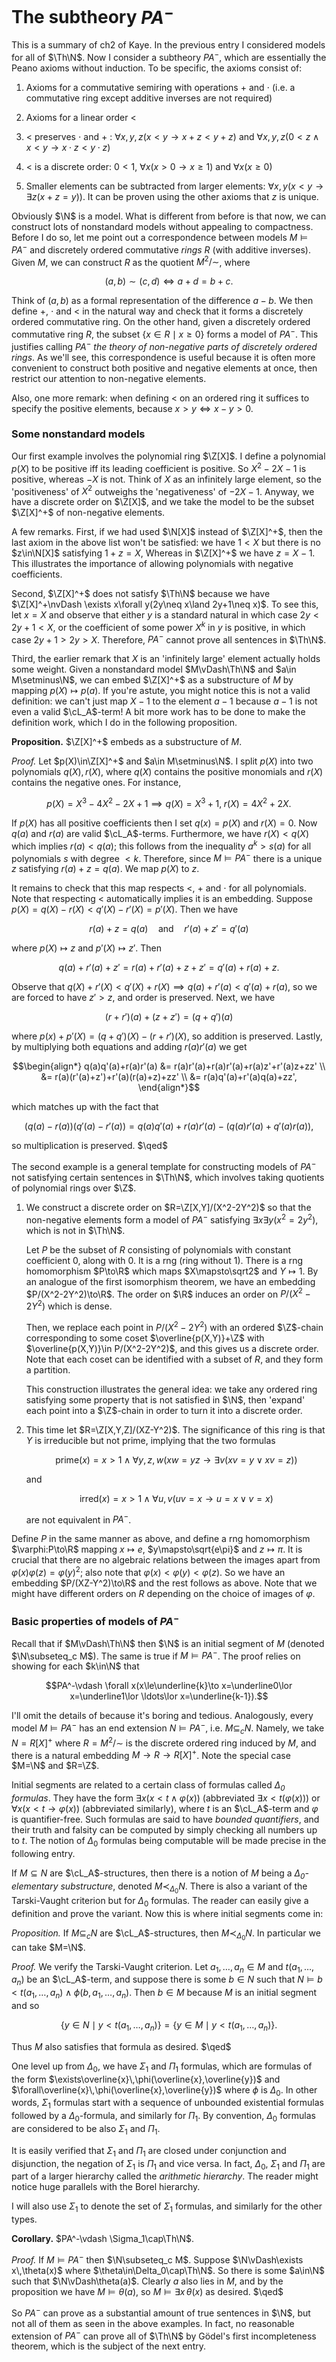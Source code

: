 # The subtheory $PA^-$


This is a summary of ch2 of Kaye. In the previous entry I considered
models for all of $\Th\N$. Now I consider a subtheory $PA^-$, which
are essentially the Peano axioms without induction. To be specific,
the axioms consist of:

1. Axioms for a commutative semiring with operations $+$ and $\cdot$
(i.e. a commutative ring except additive inverses are not required)

2. Axioms for a linear order $<$

3. $<$ preserves $\cdot$ and $+$ : $\forall x,y,z(x<y\to x+z<y+z)$
and $\forall x,y,z(0<z\land x<y\to x\cdot z<y\cdot z)$

4. $<$ is a discrete order: $0<1$, $\forall x(x>0\to x\ge1)$ and
$\forall x(x\ge 0)$

5. Smaller elements can be subtracted from larger elements: $\forall
x,y(x<y\to \exists z(x+z=y))$. It can be proven using the other axioms
that $z$ is unique.

Obviously $\N$ is a model. What is different from before is that now,
we can construct lots of nonstandard models without appealing to
compactness. Before I do so, let me point out a correspondence between
models $M\vDash PA^-$ and discretely ordered commutative *rings*
$R$ (with additive inverses). Given $M$, we can construct $R$ as the
quotient $M^2/\sim$, where

$$(a,b)\sim(c,d) \iff a+d=b+c.$$

Think of $(a,b)$ as a formal representation of the difference
$a-b$. We then define $+$, $\cdot$ and $<$ in the natural way and
check that it forms a discretely ordered commutative ring. On the
other hand, given a discretely ordered commutative ring $R$, the
subset $\{x\in R\mid x\ge0\}$ forms a model of $PA^-$. This justifies
calling $PA^-$ *the theory of non-negative parts of discretely
ordered rings*. As we'll see, this correspondence is useful because it
is often more convenient to construct both positive and negative
elements at once, then restrict our attention to non-negative
elements.

Also, one more remark: when defining $<$ on an ordered ring it
suffices to specify the positive elements, because $x>y\iff x-y>0$.

### Some nonstandard models

Our first example involves the polynomial ring $\Z[X]$. I define a
polynomial $p(X)$ to be positive iff its leading coefficient is
positive. So $X^2-2X-1$ is positive, whereas $-X$ is not. Think of $X$
as an infinitely large element, so the 'positiveness' of $X^2$
outweighs the 'negativeness' of $-2X-1$. Anyway, we have a discrete
order on $\Z[X]$, and we take the model to be the subset $\Z[X]^+$ of
non-negative elements.

A few remarks. First, if we had used $\N[X]$ instead of $\Z[X]^+$,
then the last axiom in the above list won't be satisfied: we have
$1<X$ but there is no $z\in\N[X]$ satisfying $1+z=X$, Whereas in
$\Z[X]^+$ we have $z=X-1$. This illustrates the importance of allowing
polynomials with negative coefficients.

Second, $\Z[X]^+$ does not satisfy $\Th\N$ because we have
$\Z[X]^+\nvDash \exists x\forall y(2y\neq x\land 2y+1\neq x)$. To see
this, let $x=X$ and observe that either $y$ is a standard natural in
which case $2y<2y+1<X$, or the coefficient of some power $X^k$ in $y$
is positive, in which case $2y+1>2y>X$. Therefore, $PA^-$ cannot prove
all sentences in $\Th\N$.

Third, the earlier remark that $X$ is an 'infinitely large' element
actually holds some weight. Given a nonstandard model $M\vDash\Th\N$
and $a\in M\setminus\N$, we can embed $\Z[X]^+$ as a substructure of
$M$ by mapping $p(X)\mapsto p(a)$. If you're astute, you might notice
this is not a valid definition: we can't just map $X-1$ to the element
$a-1$ because $a-1$ is not even a valid $\cL_A$-term! A bit more work
has to be done to make the definition work, which I do in the
following proposition.

**Proposition.** $\Z[X]^+$ embeds as a substructure of $M$.

*Proof.* Let $p(X)\in\Z[X]^+$ and $a\in M\setminus\N$. I split $p(X)$
into two polynomials $q(X),r(X)$, where $q(X)$ contains the positive
monomials and $r(X)$ contains the negative ones. For instance,

$$p(X)=X^3-4X^2-2X+1 \implies q(X)=X^3+1,\;r(X)=4X^2+2X.$$

If $p(X)$ has all positive coefficients then I set $q(x)=p(X)$ and
$r(X)=0$. Now $q(a)$ and $r(a)$ are valid $\cL_A$-terms. Furthermore,
we have $r(X)<q(X)$ which implies $r(a)<q(a)$; this follows from the
inequality $a^k>s(a)$ for all polynomials $s$ with degree
$<k$. Therefore, since $M\vDash PA^-$ there is a unique $z$ satisfying
$r(a)+z=q(a)$. We map $p(X)$ to $z$.

It remains to check that this map respects $<$, $+$ and $\cdot$ for
all polynomials. Note that respecting $<$ automatically implies it is
an embedding. Suppose $p(X)=q(X)-r(X)<q'(X)-r'(X)=p'(X)$. Then we have

$$r(a)+z=q(a) \quad\text{and}\quad r'(a)+z'=q'(a)$$

where $p(X)\mapsto z$ and $p'(X)\mapsto z'$. Then

$$q(a)+r'(a)+z'=r(a)+r'(a)+z+z'=q'(a)+r(a)+z.$$

Observe that $q(X)+r'(X)<q'(X)+r(X) \implies q(a)+r'(a)<q'(a)+r(a)$,
so we are forced to have $z'>z$, and order is preserved. Next, we have

$$(r+r')(a)+(z+z')=(q+q')(a)$$

where $p(x)+p'(X)=(q+q')(X)-(r+r')(X)$, so addition is preserved. Lastly, by multiplying both equations and adding $r(a)r'(a)$ we get

$$\begin{align*}
    q(a)q'(a)+r(a)r'(a) &= r(a)r'(a)+r(a)r'(a)+r(a)z'+r'(a)z+zz' \\
    &= r(a)(r'(a)+z')+r'(a)(r(a)+z)+zz' \\
    &= r(a)q'(a)+r'(a)q(a)+zz',
\end{align*}$$

which matches up with the fact that 

$$\bigl(q(a)-r(a)\bigr)\bigl(q'(a)-r'(a)\bigr)=q(a)q'(a)+r(a)r'(a)-\bigl(q(a)r'(a)+q'(a)r(a)\bigr),$$

so multiplication is preserved. $\qed$

The second example is a general template for constructing models of
$PA^-$ not satisfying certain sentences in $\Th\N$, which involves
taking quotients of polynomial rings over $\Z$.

1. We construct a discrete order on $R=\Z[X,Y]/(X^2-2Y^2)$ so that the
non-negative elements form a model of $PA^-$ satisfying $\exists
x\exists y(x^2=2y^2)$, which is not in $\Th\N$.
    
    Let $P$ be the subset of $R$ consisting of polynomials with
    constant coefficient 0, along with 0. It is a rng (ring without
    1). There is a rng homomorphism $P\to\R$ which maps
    $X\mapsto\sqrt2$ and $Y\mapsto1$. By an analogue of the first
    isomorphism theorem, we have an embedding $P/(X^2-2Y^2)\to\R$. The
    order on $\R$ induces an order on $P/(X^2-2Y^2)$ which is dense.
    
    Then, we replace each point in $P/(X^2-2Y^2)$ with an ordered
    $\Z$-chain corresponding to some coset $\overline{p(X,Y)}+\Z$ with
    $\overline{p(X,Y)}\in P/(X^2-2Y^2)$, and this gives us a discrete
    order. Note that each coset can be identified with a subset of
    $R$, and they form a partition.
    
    This construction illustrates the general idea: we take any
    ordered ring satisfying some property that is not satisfied in
    $\N$, then 'expand' each point into a $\Z$-chain in order to turn
    it into a discrete order.
    
2. This time let $R=\Z[X,Y,Z]/(XZ-Y^2)$. The significance of this ring
is that $Y$ is irreducible but not prime, implying that the two
formulas
    
    $$\text{prime}(x) = x>1\land \forall y,z,w(xw=yz\to \exists v(xv=y\lor xv=z))$$
    
    and

    $$\text{irred}(x) = x>1\land \forall u,v(uv=x\to u=x\lor v=x)$$

    are not equivalent in $PA^-$.
    
Define $P$ in the same manner as above, and define a rng
homomorphism $\varphi:P\to\R$ mapping $x\mapsto e$,
$y\mapsto\sqrt{e\pi}$ and $z\mapsto\pi$. It is crucial that there are
no algebraic relations between the images apart from
$\varphi(x)\varphi(z)=\varphi(y)^2$; also note that
$\varphi(x)<\varphi(y)<\varphi(z)$. So we have an embedding
$P/(XZ-Y^2)\to\R$ and the rest follows as above. Note that we might
have different orders on $R$ depending on the choice of images of
$\varphi$.

### Basic properties of models of $PA^-$

Recall that if $M\vDash\Th\N$ then $\N$ is an initial segment of $M$
(denoted $\N\subseteq_c M$). The same is true if $M\vDash PA^-$. The
proof relies on showing for each $k\in\N$ that

$$PA^-\vdash \forall x(x\le\underline{k}\to x=\underline0\lor
x=\underline1\lor \ldots\lor x=\underline{k-1}).$$

I'll omit the details of because it's boring and tedious. Analogously,
every model $M\vDash PA^-$ has an end extension $N\vDash PA^-$,
i.e. $M\subseteq_c N$. Namely, we take $N=R[X]^+$ where $R=M^2/\sim$
is the discrete ordered ring induced by $M$, and there is a natural
embedding $M\to R\to R[X]^+$. Note the special case $M=\N$ and $R=\Z$.

Initial segments are related to a certain class of formulas called
*$\Delta_0$ formulas*. They have the form $\exists x(x<t\land
\varphi(x))$ (abbreviated $\exists x<t(\varphi(x))$) or $\forall
x(x<t\to \varphi(x))$ (abbreviated similarly), where $t$ is an
$\cL_A$-term and $\varphi$ is quantifier-free. Such formulas are said
to have *bounded quantifiers*, and their truth and falsity can
be computed by simply checking all numbers up to $t$. The notion of
$\Delta_0$ formulas being computable will be made precise in the
following entry.

If $M\subseteq N$ are $\cL_A$-structures, then there is a notion of
$M$ being a *$\Delta_0$-elementary substructure*, denoted
$M\prec_{\Delta_0} N$. There is also a variant of the Tarski-Vaught
criterion but for $\Delta_0$ formulas. The reader can easily give a
definition and prove the variant. Now this is where initial segments
come in:

*Proposition.* If $M\subseteq_c N$ are
$\cL_A$-structures, then $M\prec_{\Delta_0} N$. In particular we can
take $M=\N$.

*Proof.* We verify the Tarski-Vaught criterion. Let $a_1,\ldots,a_n\in
M$ and $t(a_1,\ldots,a_n)$ be an $\cL_A$-term, and suppose there is
some $b\in N$ such that $N\vDash b<t(a_1,\ldots,a_n)\land
\phi(b,a_1,\ldots,a_n)$. Then $b\in M$ because $M$ is an initial
segment and so

$$\{y\in N \mid y < t(a_1,\ldots,a_n)\} = \{y\in M \mid y < t(a_1,\ldots,a_n)\}.$$

Thus $M$ also satisfies that formula as desired. $\qed$

One level up from $\Delta_0$, we have $\Sigma_1$ and $\Pi_1$ formulas,
which are formulas of the form
$\exists\overline{x}\,\phi(\overline{x},\overline{y})$ and
$\forall\overline{x}\,\phi(\overline{x},\overline{y})$ where $\phi$ is
$\Delta_0$. In other words, $\Sigma_1$ formulas start with a sequence
of unbounded existential formulas followed by a $\Delta_0$-formula,
and similarly for $\Pi_1$. By convention, $\Delta_0$ formulas are
considered to be also $\Sigma_1$ and $\Pi_1$.

It is easily verified that $\Sigma_1$ and $\Pi_1$ are closed under
conjunction and disjunction, the negation of $\Sigma_1$ is $\Pi_1$ and
vice versa. In fact, $\Delta_0$, $\Sigma_1$ and $\Pi_1$ are part of a
larger hierarchy called the *arithmetic hierarchy*. The reader
might notice huge parallels with the Borel hierarchy.

I will also use $\Sigma_1$ to denote the set of $\Sigma_1$ formulas,
and similarly for the other types.

**Corollary.** $PA^-\vdash \Sigma_1\cap\Th\N$.

*Proof.* If $M\vDash PA^-$ then $\N\subseteq_c M$. Suppose
 $\N\vDash\exists x\,\theta(x)$ where $\theta\in\Delta_0\cap\Th\N$. So
 there is some $a\in\N$ such that $\N\vDash\theta(a)$. Clearly $a$
 also lies in $M$, and by the proposition we have $M\vDash\theta(a)$,
 so $M\vDash\exists x\,\theta(x)$ as desired. $\qed$

So $PA^-$ can prove as a substantial amount of true sentences in $\N$,
but not all of them as seen in the above examples. In fact, no
reasonable extension of $PA^-$ can prove all of $\Th\N$ by Gödel's
first incompleteness theorem, which is the subject of the next entry.